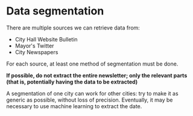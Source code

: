 # Data segmentation

There are multiple sources we can retrieve data from:
  - City Hall Website Bulletin
  - Mayor's Twitter
  - City Newspapers
 
For each source, at least one method of segmentation must be done.

**If possible, do not extract the entire newsletter; only the relevant parts (that is, potentially having the data to be extracted)**

A segmentation of one city can work for other cities: try to make it as generic as possible, without loss of precision.
Eventually, it may be necessary to use machine learning to extract the date.
